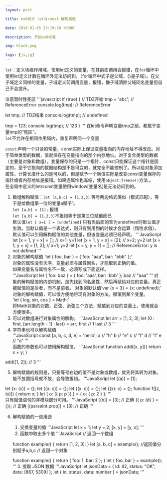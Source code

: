 ```yaml
---
layout: post

title: es6初步 let与const 解构赋值

date: 2018-01-05 23:19:30 +0300

description: 开始es6标准

img: black.png

tags: [js,jq]
---
```


`let`：定义块级作用域，使用let定义的变量，在其前面调用会报错，在`for`循环中使用let定义计数在循环外无法访问到，（for循环中式子是父域，{}是子域）。在父子域定义同样的变量，子域定义前调用变量，报错，像子域清除父域同名变量但自己不会提升。  

注意暂时性死区
'''javascript
if (true) {
  // TDZ开始
  tmp = 'abc'; // ReferenceError
  console.log(tmp); // ReferenceError

  let tmp; // TDZ结束
  console.log(tmp); // undefined

  tmp = 123;
  console.log(tmp); // 123
}
'''
在let命令声明变量tmp之前，都属于变量tmp的“死区”。  
`let`不允许在相同作用域内，重复声明同一个变量  

`const`:声明一个只读的常量，const实际上保证变量指向的内存地址不得改动。对于简单类型的数据，值就保存在变量指向的那个内存地址。对于复合类型的数据（主要是对象和数组），变量保存的只是一个指针，const只能保证这个指针是固定的，至于它指向的数据结构是不是可变的，就完全不能控制了。所以给对象添加属性，计算长度什么的是可以的，但是赋予一个新值实际是改变const变量保存的指针或者内存地址是报错。如果连属性也冻结，使用`object.freeze()`方法.。  
在全局中定义的let/const变量使用window[变量名]是无法访问到的。

1. 数组解构赋值：`let [a,b,c] = [1,2,3]` 等号两边格式类似（模式匹配），等于是给数组第一位的变量a赋予1。  
`let [a,b] = [1];`  报错  
`let [a,b] = [1,2,3]`不报错等于是第三位赋值而已  
默认值`let [ x=1 ] = [undefined]` 只有当后面的空为undefined时默认值才生效。当默认值是一个表达式，则只有到用到的时候才会运算（惰性求值）。  
默认值可以引用解构赋值的其他变量，但该变量必须已经声明。
’‘’JavaScript
let [x = 1, y = x] = [];     // x=1; y=1
let [x = 1, y = x] = [2];    // x=2; y=2
let [x = 1, y = x] = [1, 2]; // x=1; y=2
let [x = y, y = 1] = [];     // ReferenceError: y is not defined
‘’‘  
2. 对象的解构赋值 
‘let { foo, bar } = { foo: "aaa", bar: "bbb" };‘  
对象的属性没有次序，变量必须与属性同名，才能取到正确的值。  
如果变量名与属性名不一致，必须写成下面这样。  
’‘’JavaScript
let { foo: baz } = { foo: 'aaa', bar: 'bbb' };
baz // "aaa"
‘’‘
对象的解构赋值的内部机制，是先找到同名属性，然后再赋给对应的变量。真正被赋值的是后者，而不是前者。
对象的默认值’var {x = 3} = {x: undefined};’  
对象的解构赋值，可以很方便地将现有对象的方法，赋值到某个变量。  
‘let { log, sin, cos } = Math;‘  
将Math对象的对数、正弦、余弦三个方法，赋值到对应的变量上，使用就会方便很多。  
3. 可以对数组进行对象属性的解构。
‘’’JavaScript
let arr = [1, 2, 3];
let {0 : first, [arr.length - 1] : last} = arr;
first // 1
last // 3
‘’‘
4. 字符串也可以解构赋值  
’‘’JavaScript
const [a, b, c, d, e] = 'hello';
a // "h"
b // "e"
c // "l"
d // "l"
e // "o"
‘’‘  
函数的参数也可以使用解构赋值。
’‘’JavaScript
function add([x, y]){
  return x + y;
}

add([1, 2]); // 3
‘’‘  

5. 解构赋值的规则是，只要等号右边的值不是对象或数组，就先将其转为对象。能不放圆括号就不放，会导致报错。
’‘’JavaScript
let [(a)] = [1];

let {x: (c)} = {};
let ({x: c}) = {};
let {(x: c)} = {};
let {(x): c} = {};
function f([z,(x)]) { return x; }
let { o: ({ p: p }) } = { o: { p: 2 } };
‘’‘  
只有赋值语句的非模块部分可用。
’‘’JavaScript
[(b)] = [3]; // 正确
({ p: (d) } = {}); // 正确
[(parseInt.prop)] = [3]; // 正确
‘’‘

6. 解构赋值的一些用途
    1. 交换变量的值
    ’‘’JavaScript
    let x = 1;
    let y = 2;
    [x, y] = [y, x];
    ‘’‘
    2. 函数中取出多个值
    ’‘’JavaScript
    // 返回一个数组

    function example() {
        return [1, 2, 3];
    }
    let [a, b, c] = example();
    //返回值分别赋予a,b,c
    // 返回一个对象

    function example() {
        return {
            foo: 1,
            bar: 2
        };
    }
    let { foo, bar } = example();
    ‘’‘
    3. 提取 JSON 数据
        '''JavaScript
        let jsonData = {
          id: 42,
          status: "OK",
          data: [867, 5309]
        };
        let { id, status, data: number } = jsonData;
         ’‘’





